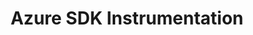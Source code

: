 ---
title: Azure SDK Instrumentation
registryType: instrumentation
isThirdParty: true
language: dotnet
tags:
  - dotnet
  - C#
  - .NET
  - instrumentation
  - azure-sdk
  - azure
repo: https://github.com/Azure/azure-sdk-for-net/blob/main/sdk/core/Azure.Core/samples/Diagnostics.md#opentelemetry-with-azure-monitor-zipkin-and-others
license: MIT License
description: Instrumentation for Azure SDK for .NET (Track 2 libraries).
authors: Microsoft Authors
otVersion: 1.0.0
---